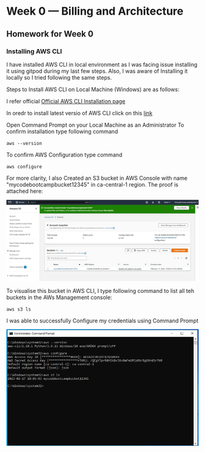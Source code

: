 # Week 0 — Billing and Architecture

## Homework for Week 0

### Installing AWS CLI 

I have installed AWS CLI in local environment as I was facing issue installing it using gitpod during my last few steps. Also, I was aware of Installing it locally so I tried following the same steps. 

Steps to Install AWS CLI on Local Machine (Windows) are as follows:

I refer official [Official AWS CLI Installation page](https://docs.aws.amazon.com/cli/latest/userguide/getting-started-install.html)

In oredr to install latest versio of AWS CLI click on this [link](https://awscli.amazonaws.com/AWSCLIV2.msi)



Open Command Prompt on your Local Machine as  an Administrator
To confirm installation type following command 
```
aws --version
```

To confirm AWS Configuration type command
```
aws configure
```
For more clarity, I also Created an S3 bucket in AWS Console with name "mycodebootcampbucket12345" in ca-central-1 region. The proof is attached here:

![S3 Bucket Creation in AWS Console for demonstartion of AWS CLI Installation](assets/week0s3creationinconsole.JPG)


To visualise this bucket in AWS CLI, I type following command to list all teh buckets in the AWs Management console:
```
aws s3 ls
```

I was able to successfully Configure my credentials using Command Prompt

![Proof of AWS CLI Installation](assets/week0CLIConfiguration.JPG)
